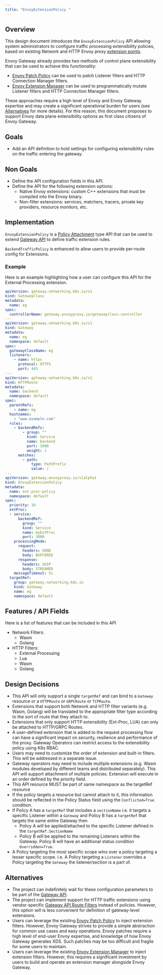 ```yaml
---
title: "EnvoyExtensionPolicy "
---
```


## Overview

This design document introduces the `EnvoyExtensionPolicy` API allowing system administrators to configure traffic
processing extensibility policies, based on existing Network and HTTP Envoy proxy [extension points][].

Envoy Gateway already provides two methods of control plane extensibility that can be used to achieve this functionality:
* [Envoy Patch Policy][] can be used to patch Listener filters and HTTP Connection Manager filters. 
* [Envoy Extension Manager][] can be used to programmatically mutate Listener filters and HTTP Connection Manager filters.

These approaches require a high level of Envoy and Envoy Gateway expertise and may create a significant operational 
burden for users (see [Alternatives][] for more details). For this reason, this document proposes to support Envoy 
data plane extensibility options as first class citizens of Envoy Gateway. 

## Goals
* Add an API definition to hold settings for configuring extensibility rules on the traffic entering the gateway.

## Non Goals
* Define the API configuration fields in this API.
* Define the API for the following extension options:
    * Native Envoy extensions: custom C++ extensions that must be compiled into the Envoy binary.
    * Non-filter extensions: services, matchers, tracers, private key providers, resource monitors, etc.

## Implementation
`EnvoyExtensionPolicy` is a [Policy Attachment][] type API that can be used to extend [Gateway API][]
to define traffic extension rules.

`BackendTrafficPolicy` is enhanced to allow users to provide per-route config for Extensions.

### Example
Here is an example highlighting how a user can configure this API for the External Processing extension.

```yaml
apiVersion: gateway.networking.k8s.io/v1
kind: GatewayClass
metadata:
  name: eg
spec:
  controllerName: gateway.envoyproxy.io/gatewayclass-controller
---
apiVersion: gateway.networking.k8s.io/v1
kind: Gateway
metadata:
  name: eg
  namespace: default
spec:
  gatewayClassName: eg
  listeners:
    - name: https
      protocol: HTTPS
      port: 443
---
apiVersion: gateway.networking.k8s.io/v1
kind: HTTPRoute
metadata:
  name: backend
  namespace: default
spec:
  parentRefs:
    - name: eg
  hostnames:
    - "www.example.com"
  rules:
    - backendRefs:
        - group: ""
          kind: Service
          name: backend
          port: 3000
          weight: 1
      matches:
        - path:
            type: PathPrefix
            value: /
---
apiVersion: gateway.envoyproxy.io/v1alpha1
kind: EnvoyExtensionPolicy
metadata:
  name: ext-proc-policy
  namespace: default
spec:
  priority: 10
  extProc:
  - service:
      backendRef:
        group: ""
        kind: Service
        name: myExtProc
        port: 3000
    processingMode:
      request:
        headers: SEND
        body: BUFFERED
      response:
        headers: SKIP
        body: STREAMED
    messageTimeout: 5s
  targetRef:
    group: gateway.networking.k8s.io
    kind: Gateway
    name: eg
    namespace: default
```

## Features / API Fields
Here is a list of features that can be included in this API
* Network Filters:
    * Wasm
    * Golang
* HTTP Filters:
    * External Processing
    * Lua
    * Wasm
    * Golang

## Design Decisions
* This API will only support a single `targetRef` and can bind to a `Gateway` resource or a `HTTPRoute` or `GRPCRoute` or `TCPRoute`.
* Extensions that support both Network and HTTP filter variants (e.g. Wasm, Golang) will be translated to the appropriate filter type according to the sort of route that they attach to.
* Extensions that only support HTTP extensibility (Ext-Proc, LUA) can only be attached to HTTP/GRPC Routes.  
* A user-defined extension that is added to the request processing flow can have a significant impact on security,
  resilience and performance of the proxy. Gateway Operators can restrict access to the extensibility policy using K8s RBAC. 
* Users may need to customize the order of extension and built-in filters. This will be addressed in a separate issue.  
* Gateway operators may need to include multiple extensions (e.g. Wasm modules developed by different teams and distributed separately). 
  This API will support attachment of multiple policies. Extension will execute in an order defined by the priority field.
* This API resource MUST be part of same namespace as the targetRef resource
* If the policy targets a resource but cannot attach to it, this information should be reflected
  in the Policy Status field using the `Conflicted=True` condition.
* If Policy A has a `targetRef` that includes a `sectionName` i.e.
  it targets a specific Listener within a `Gateway` and Policy B has a `targetRef` that targets the same
  entire Gateway then
    * Policy A will be applied/attached to the specific Listener defined in the `targetRef.SectionName`
    * Policy B will be applied to the remaining Listeners within the Gateway. Policy B will have an additional
      status condition `Overridden=True`.
* A Policy targeting the most specific scope wins over a policy targeting a lesser specific scope.
  i.e. A Policy targeting a `Listener` overrides a Policy targeting the `Gateway` the listener/section is a part of.


## Alternatives
* The project can indefinitely wait for these configuration parameters to be part of the [Gateway API][].
* The project can implement support for HTTP traffic extensions using vendor-specific [Gateway API Route Filters][]
  instead of policies. However, this option will is less convenient for definition of gateway-level extensions.
* Users can leverage the existing [Envoy Patch Policy][] to inject extension filters. However, Envoy Gateway strives 
  to provide a simple abstraction for common use cases and easy operations. Envoy patches require a high level of 
  end-user Envoy expertise, and knowledge of how Envoy Gateway generates XDS. Such patches may be too difficult 
  and fragile for some users to maintain. 
* Users can leverage the existing [Envoy Extension Manager][] to inject extension filters. However, this requires a
  significant investment by users to build and operate an extension manager alongside Envoy Gateway.
  
[extension points]: https://www.envoyproxy.io/docs/envoy/latest/extending/extending
[Policy Attachment]: https://gateway-api.sigs.k8s.io/references/policy-attachment
[Gateway API]: https://gateway-api.sigs.k8s.io/
[Gateway API Route Filters]: https://gateway-api.sigs.k8s.io/api-types/httproute/#filters-optional
[Envoy Patch Policy]: ../../latest/api/extension_types#envoypatchpolicy
[Envoy Extension Manager]: ./extending-envoy-gateway
[Alternatives]: #Alternatives
